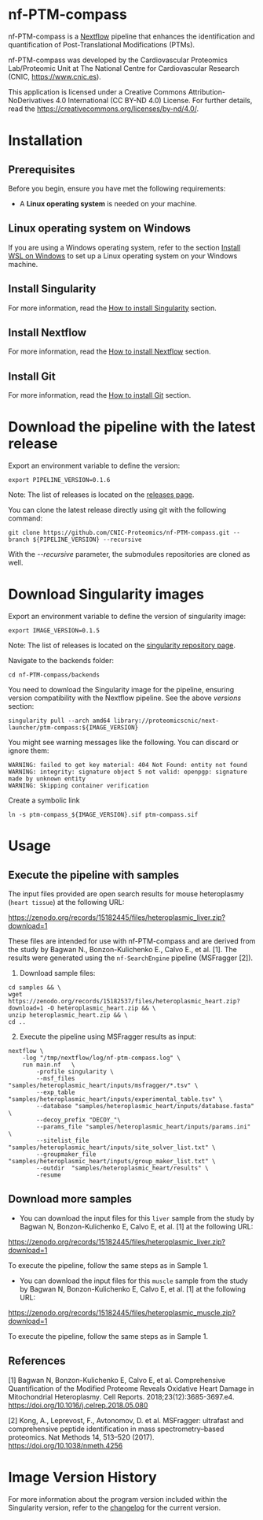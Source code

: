 # nf-PTM-compass

nf-PTM-compass is a [Nextflow](https://www.nextflow.io/) pipeline that enhances the identification and quantification of Post-Translational Modifications (PTMs).

<!-- ![Workflow schema](docs/images/pipeline.png) -->

nf-PTM-compass was developed by the Cardiovascular Proteomics Lab/Proteomic Unit at The National Centre for Cardiovascular Research (CNIC, https://www.cnic.es).

This application is licensed under a Creative Commons Attribution-NoDerivatives 4.0 International (CC BY-ND 4.0) License. For further details, read the https://creativecommons.org/licenses/by-nd/4.0/.


# Installation

## Prerequisites

Before you begin, ensure you have met the following requirements:

- A **Linux operating system** is needed on your machine.

## Linux operating system on Windows

If you are using a Windows operating system, refer to the section [Install WSL on Windows](docs/WSL.md) to set up a Linux operating system on your Windows machine.

## Install Singularity

For more information, read the [How to install Singularity](docs/SingularityCE.md) section.

## Install Nextflow

For more information, read the [How to install Nextflow](docs/Nextflow.md) section.

## Install Git

For more information, read the [How to install Git](docs/Git.md) section.


# Download the pipeline with the latest release

Export an environment variable to define the version:
```
export PIPELINE_VERSION=0.1.6
```
Note: The list of releases is located on the [releases page](https://github.com/CNIC-Proteomics/nf-PTM-compass/releases).

You can clone the latest release directly using git with the following command:
```
git clone https://github.com/CNIC-Proteomics/nf-PTM-compass.git --branch ${PIPELINE_VERSION} --recursive
```
With the *--recursive* parameter, the submodules repositories are cloned as well.


# Download Singularity images

Export an environment variable to define the version of singularity image:
```
export IMAGE_VERSION=0.1.5
```
Note: The list of releases is located on the [singularity repository page](https://cloud.sylabs.io/library/proteomicscnic/next-launcher/ptm-compass).

Navigate to the backends folder:
```
cd nf-PTM-compass/backends
```

You need to download the Singularity image for the pipeline, ensuring version compatibility with the Nextflow pipeline. See the above *versions* section:
```
singularity pull --arch amd64 library://proteomicscnic/next-launcher/ptm-compass:${IMAGE_VERSION}
```

You might see warning messages like the following. You can discard or ignore them:

    WARNING: failed to get key material: 404 Not Found: entity not found
    WARNING: integrity: signature object 5 not valid: openpgp: signature made by unknown entity
    WARNING: Skipping container verification

Create a symbolic link
```
ln -s ptm-compass_${IMAGE_VERSION}.sif ptm-compass.sif
```


# Usage

## Execute the pipeline with samples

The input files provided are open search results for mouse heteroplasmy (`heart tissue`) at the following URL:

https://zenodo.org/records/15182445/files/heteroplasmic_liver.zip?download=1

These files are intended for use with nf-PTM-compass and are derived from the study by Bagwan N., Bonzon-Kulichenko E., Calvo E., et al. [1]. The results were generated using the `nf-SearchEngine` pipeline (MSFragger [2]).

1. Download sample files:
```
cd samples && \
wget https://zenodo.org/records/15182537/files/heteroplasmic_heart.zip?download=1 -O heteroplasmic_heart.zip && \
unzip heteroplasmic_heart.zip && \
cd ..
```

2. Execute the pipeline using MSFragger results as input:
```
nextflow \
    -log "/tmp/nextflow/log/nf-ptm-compass.log" \
    run main.nf   \
        -profile singularity \
        --msf_files "samples/heteroplasmic_heart/inputs/msfragger/*.tsv" \
        --exp_table "samples/heteroplasmic_heart/inputs/experimental_table.tsv" \
        --database "samples/heteroplasmic_heart/inputs/database.fasta" \
        --decoy_prefix "DECOY_"\
        --params_file "samples/heteroplasmic_heart/inputs/params.ini" \
        --sitelist_file "samples/heteroplasmic_heart/inputs/site_solver_list.txt" \
        --groupmaker_file "samples/heteroplasmic_heart/inputs/group_maker_list.txt" \
        --outdir  "samples/heteroplasmic_heart/results" \
        -resume
```
<!--
2. Execute the pipeline IN LOCAL using MSFragger results as input:
```
nextflow \
    -log "/tmp/nextflow/log/nf-ptm-compass.log" \
    run main.nf   \
        --msf_files "/mnt/tierra/U_Proteomica/UNIDAD/Softwares/jmrodriguezc/nf-PTM-compass/samples/heteroplasmic_heart/inputs/msfragger/*.tsv" \
        --exp_table "/mnt/tierra/U_Proteomica/UNIDAD/Softwares/jmrodriguezc/nf-PTM-compass/samples/heteroplasmic_heart/inputs/experimental_table.tsv" \
        --database "/mnt/tierra/U_Proteomica/UNIDAD/Softwares/jmrodriguezc/nf-PTM-compass/samples/heteroplasmic_heart/inputs/database.fasta" \
        --decoy_prefix "DECOY_"\
        --params_file "/mnt/tierra/U_Proteomica/UNIDAD/Softwares/jmrodriguezc/nf-PTM-compass/samples/heteroplasmic_heart/inputs/params.ini" \
        --sitelist_file "/mnt/tierra/U_Proteomica/UNIDAD/Softwares/jmrodriguezc/nf-PTM-compass/samples/heteroplasmic_heart/inputs/site_solver_list.txt" \
        --groupmaker_file "/mnt/tierra/U_Proteomica/UNIDAD/Softwares/jmrodriguezc/nf-PTM-compass/samples/heteroplasmic_heart/inputs/group_maker_list.txt" \
        --outdir  "/mnt/tierra/U_Proteomica/UNIDAD/Softwares/jmrodriguezc/nf-PTM-compass/samples/heteroplasmic_heart/results" \
        -resume
```
-->

## Download more samples

+ You can download the input files for this `liver` sample from the study by Bagwan N, Bonzon-Kulichenko E, Calvo E, et al. [1] at the following URL:

https://zenodo.org/records/15182445/files/heteroplasmic_liver.zip?download=1

To execute the pipeline, follow the same steps as in Sample 1.

<!--
2. Execute the pipeline IN LOCAL using MSFragger results as input:
```
nextflow \
    -log "/tmp/nextflow/log/nf-ptm-compass.log" \
    run main.nf   \
        --msf_files "/mnt/tierra/U_Proteomica/UNIDAD/Softwares/jmrodriguezc/nf-PTM-compass/samples/heteroplasmic_liver/inputs/msfragger/*.tsv" \
        --exp_table "/mnt/tierra/U_Proteomica/UNIDAD/Softwares/jmrodriguezc/nf-PTM-compass/samples/heteroplasmic_liver/inputs/experimental_table.tsv" \
        --database "/mnt/tierra/U_Proteomica/UNIDAD/Softwares/jmrodriguezc/nf-PTM-compass/samples/heteroplasmic_liver/inputs/database.fasta" \
        --decoy_prefix "DECOY_"\
        --params_file "/mnt/tierra/U_Proteomica/UNIDAD/Softwares/jmrodriguezc/nf-PTM-compass/samples/heteroplasmic_liver/inputs/params.ini" \
        --sitelist_file "/mnt/tierra/U_Proteomica/UNIDAD/Softwares/jmrodriguezc/nf-PTM-compass/samples/heteroplasmic_liver/inputs/site_solver_list.txt" \
        --groupmaker_file "/mnt/tierra/U_Proteomica/UNIDAD/Softwares/jmrodriguezc/nf-PTM-compass/samples/heteroplasmic_liver/inputs/group_maker_list.txt" \
        --outdir  "/mnt/tierra/U_Proteomica/UNIDAD/Softwares/jmrodriguezc/nf-PTM-compass/samples/heteroplasmic_liver/results" \
        -resume
```
-->


+ You can download the input files for this `muscle` sample from the study by Bagwan N, Bonzon-Kulichenko E, Calvo E, et al. [1] at the following URL:

https://zenodo.org/records/15182445/files/heteroplasmic_muscle.zip?download=1

To execute the pipeline, follow the same steps as in Sample 1.


<!--
2. Execute the pipeline IN LOCAL using MSFragger results as input:
```
nextflow \
    -log "/tmp/nextflow/log/nf-ptm-compass.log" \
    run main.nf   \
        --msf_files "/mnt/tierra/U_Proteomica/UNIDAD/Softwares/jmrodriguezc/nf-PTM-compass/samples/heteroplasmic_muscle/inputs/msfragger/*.tsv" \
        --exp_table "/mnt/tierra/U_Proteomica/UNIDAD/Softwares/jmrodriguezc/nf-PTM-compass/samples/heteroplasmic_muscle/inputs/experimental_table.tsv" \
        --database "/mnt/tierra/U_Proteomica/UNIDAD/Softwares/jmrodriguezc/nf-PTM-compass/samples/heteroplasmic_muscle/inputs/database.fasta" \
        --decoy_prefix "DECOY_"\
        --params_file "/mnt/tierra/U_Proteomica/UNIDAD/Softwares/jmrodriguezc/nf-PTM-compass/samples/heteroplasmic_muscle/inputs/params.ini" \
        --sitelist_file "/mnt/tierra/U_Proteomica/UNIDAD/Softwares/jmrodriguezc/nf-PTM-compass/samples/heteroplasmic_muscle/inputs/site_solver_list.txt" \
        --groupmaker_file "/mnt/tierra/U_Proteomica/UNIDAD/Softwares/jmrodriguezc/nf-PTM-compass/samples/heteroplasmic_muscle/inputs/group_maker_list.txt" \
        --outdir  "/mnt/tierra/U_Proteomica/UNIDAD/Softwares/jmrodriguezc/nf-PTM-compass/samples/heteroplasmic_muscle/results" \
        -resume
```
-->


## References

[1] Bagwan N, Bonzon-Kulichenko E, Calvo E, et al. Comprehensive Quantification of the Modified Proteome Reveals Oxidative Heart Damage in Mitochondrial Heteroplasmy. Cell Reports. 2018;23(12):3685-3697.e4. https://doi.org/10.1016/j.celrep.2018.05.080

[2] Kong, A., Leprevost, F., Avtonomov, D. et al. MSFragger: ultrafast and comprehensive peptide identification in mass spectrometry–based proteomics. Nat Methods 14, 513–520 (2017). https://doi.org/10.1038/nmeth.4256

# Image Version History

For more information about the program version included within the Singularity version, refer to the [changelog](changelog.md) for the current version.
